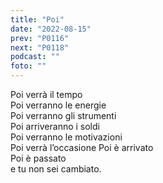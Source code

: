 ```yaml
---
title: "Poi"
date: "2022-08-15"
prev: "P0116"
next: "P0118"
podcast: ""
foto: ""
---
```


Poi verrà il tempo  
Poi verranno le energie  
Poi verranno gli strumenti  
Poi arriveranno i soldi  
Poi verranno le motivazioni  
Poi verrà l’occasione 
Poi è arrivato  
Poi è passato  
e tu non sei cambiato.
